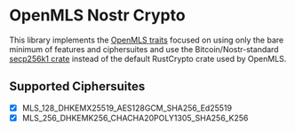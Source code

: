 # OpenMLS Nostr Crypto

This library implements the [OpenMLS traits](https://github.com/openmls/openmls) focused on using only the bare minimum of features and ciphersuites and use the Bitcoin/Nostr-standard [secp256k1 crate](https://github.com/rust-bitcoin/rust-secp256k1/) instead of the default RustCrypto crate used by OpenMLS.

## Supported Ciphersuites

- [x] MLS_128_DHKEMX25519_AES128GCM_SHA256_Ed25519
- [x] MLS_256_DHKEMK256_CHACHA20POLY1305_SHA256_K256